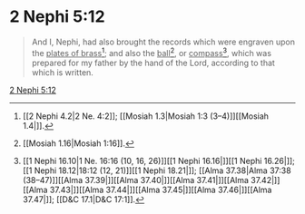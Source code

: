 # 2 Nephi 5:12

> And I, Nephi, had also brought the records which were engraven upon the <u>plates of brass</u>[^a]; and also the <u>ball</u>[^b], or <u>compass</u>[^c], which was prepared for my father by the hand of the Lord, according to that which is written.

[2 Nephi 5:12](https://www.churchofjesuschrist.org/study/scriptures/bofm/2-ne/5?lang=eng&id=p12#p12)


[^a]: [[2 Nephi 4.2|2 Ne. 4:2]]; [[Mosiah 1.3|Mosiah 1:3 (3–4)]][[Mosiah 1.4|]].  
[^b]: [[Mosiah 1.16|Mosiah 1:16]].  
[^c]: [[1 Nephi 16.10|1 Ne. 16:16 (10, 16, 26)]][[1 Nephi 16.16|]][[1 Nephi 16.26|]]; [[1 Nephi 18.12|18:12 (12, 21)]][[1 Nephi 18.21|]]; [[Alma 37.38|Alma 37:38 (38–47)]][[Alma 37.39|]][[Alma 37.40|]][[Alma 37.41|]][[Alma 37.42|]][[Alma 37.43|]][[Alma 37.44|]][[Alma 37.45|]][[Alma 37.46|]][[Alma 37.47|]]; [[D&C 17.1|D&C 17:1]].  

